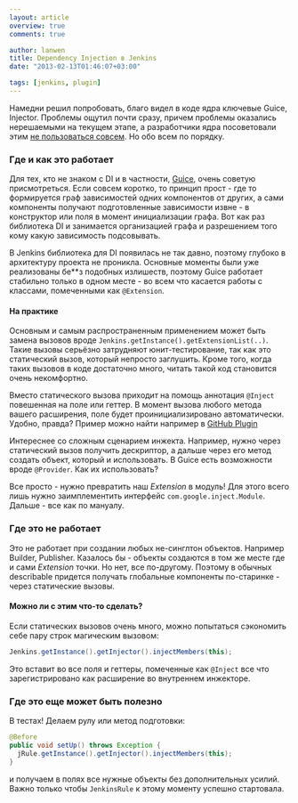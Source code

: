 ```yaml
---
layout: article
overview: true
comments: true

author: lanwen
title: Dependency Injection в Jenkins
date: "2013-02-13T01:46:07+03:00"

tags: [jenkins, plugin]
---
```


Намедни решил попробовать, благо видел в коде ядра ключевые Guice, Injector. Проблемы ощутил почти сразу, причем 
проблемы оказались нерешаемыми на текущем этапе, а разработчики ядра посоветовали этим 
[не пользоваться совсем](https://groups.google.com/forum/#!topic/jenkinsci-dev/ZutbuAfl10s). Но обо всем по порядку.

<!--more-->

### Где и как это работает

Для тех, кто не знаком с DI и в частности, [Guice](https://github.com/google/guice), очень советую присмотреться. 
Если совсем коротко, то принцип прост - где то формируется граф зависимостей одних компонентов от других, а сами компоненты 
получают подготовленные зависимости извне - в конструктор или поля в момент инициализации графа. 
Вот как раз библиотека DI и занимается организацией графа и разрешением того кому какую зависимость подсовывать.
 
В Jenkins библиотека для DI появилась не так давно, поэтому глубоко в архитектуру проекта не проникла. 
Основные моменты были уже реализованы бе**з подобных излишеств, поэтому Guice работает стабильно только в одном месте - 
во всем что касается работы с классами, помеченными как `@Extension`. 

#### На практике

Основным и самым распространенным применением может быть замена вызовов вроде `Jenkins.getInstance().getExtensionList(..)`.
Такие вызовы серьёзно затрудняют юнит-тестирование, так как это статический вызов, который непросто заглушить. Кроме того, когда 
таких вызовов в коде достаточно много, читать такой код становится очень некомфортно.

Вместо статического вызова приходит на помощь аннотация `@Inject` повешенная на поле или геттер. 
В момент вызова любого метода вашего расширения, поле будет проинициализировано автоматически. Удобно, правда? 
Пример можно найти например в [GitHub Plugin](https://github.com/jenkinsci/github-plugin/blob/master/src/main/java/org/jenkinsci/plugins/github/config/GitHubPluginConfig.java#L71-L73)

Интереснее со сложным сценарием инжекта. Например, нужно через статический вызов получить 
дескриптор, а дальше через его метод создать объект, который и использовать. В Guice есть возможности вроде `@Provider`. Как их использовать?

Все просто - нужно превратить наш *Extension* в модуль! Для этого всего лишь нужно заимплементить интерфейс `com.google.inject.Module`.
Дальше - все как по мануалу.

### Где это не работает

Это не работает при создании любых не-синглтон объектов. Например Builder, Publisher. Казалось бы - объекты создаются в том же 
месте где и сами *Extension* точки. Но нет, все по-другому. Поэтому в обычных describable придется получать глобальные компоненты 
по-старинке - через статические вызовы.

#### Можно ли с этим что-то сделать? 

Если статических вызовов очень много, можно попытаться сэкономить себе пару строк магическим вызовом:  

```java
Jenkins.getInstance().getInjector().injectMembers(this);
```

Это вставит во все поля и геттеры, помеченные как `@Inject` все что зарегистрировано как расширение во внутреннем инжекторе. 

### Где это еще может быть полезно

В тестах! Делаем рулу или метод подготовки:

```java
@Before
public void setUp() throws Exception {
  jRule.getInstance().getInjector().injectMembers(this);
}
```

и получаем в полях все нужные объекты без дополнительных усилий. 
Важно только чтобы `JenkinsRule` к этому моменту успешно стартовала.
